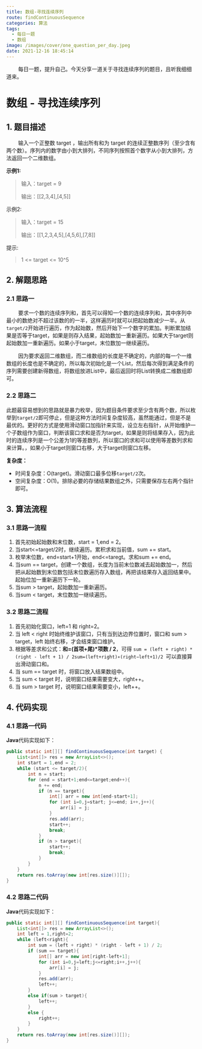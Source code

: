 ```yaml
---
title: 数组-寻找连续序列
route: findContinuousSequence
categories: 算法
tags:
  - 每日一题
  - 数组
image: /images/cover/one_question_per_day.jpeg
date: 2021-12-16 18:45:14
---
```

&nbsp;&nbsp;&nbsp;&nbsp;&nbsp;&nbsp;&nbsp;&nbsp;每日一题，提升自己。今天分享一道关于寻找连续序列的题目，且听我细细道来。
<!-- more -->

#  数组 - 寻找连续序列

## 1. 题目描述

&nbsp;&nbsp;&nbsp;&nbsp;&nbsp;&nbsp;&nbsp;&nbsp;输入一个正整数 target ，输出所有和为 target 的连续正整数序列（至少含有两个数）。序列内的数字由小到大排列，不同序列按照首个数字从小到大排列，方法返回一个二维数组。

**示例1:**

> 输入：target = 9
>
> 输出：[[2,3,4],[4,5]]

示例2:

> 输入：target = 15
>
> 输出：[[1,2,3,4,5],[4,5,6],[7,8]]

提示:

> 1 <= target <= 10^5

## 2. 解题思路

### 2.1 思路一

&nbsp;&nbsp;&nbsp;&nbsp;&nbsp;&nbsp;&nbsp;&nbsp;要求一个数的连续序列和，首先可以得知一个数的连续序列和，其中序列中最小的数绝对不超过该数的的一半，这样遍历时就可以把起始数减少一半。从`target/2`开始进行遍历，作为起始数，然后开始下一个数字的累加。判断累加结果是否等于target，如果是则存入结果，起始数加一重新遍历。如果大于target则起始数加一重新遍历。如果小于target，末位数加一继续遍历。

&nbsp;&nbsp;&nbsp;&nbsp;&nbsp;&nbsp;&nbsp;&nbsp;因为要求返回二维数组，而二维数组的长度是不确定的，内部的每一个一维数组的长度也是不确定的，所以每次初始化是一个List，然后每次得到满足条件的序列需要创建新得数组，将数组放进List中，最后返回时将List转换成二维数组即可。

### 2.2 思路二

此题最容易想到的思路就是暴力枚举，因为题目条件要求至少含有两个数，所以枚举到`target/2`即可停止，但是这种方法时间复杂度较高，虽然能通过，但是不是最优的。更好的方式是使用滑动窗口加指针来实现，设立左右指针，从开始维护一个子数组作为窗口，判断该窗口求和是否为target，如果是则将结果存入，因为此时的连续序列是一个公差为1的等差数列，所以窗口的求和可以使用等差数列求和来计算。，如果小于target则窗口右移，大于target则窗口左移。

**复杂度：**

- 时间复杂度：O(target)。滑动窗口最多位移`target/2`次。
- 空间复杂度：O(1)。排除必要的存储结果数组之外，只需要保存左右两个指针即可。

## 3. 算法流程

### 3.1 思路一流程

1. 首先初始起始数和末位数，start = 1,end = 2。
2. 当start<=target/2时，继续遍历。累积求和当前值，sum +=  start。
3. 枚举末位数，end=start+1开始，end<=taregt。求和sum += end。
4. 当sum == target，创建一个数组，长度为当前末位数减去起始数加一，然后把从起始数到末位数包括末位数遍历存入数组，再把该结果存入返回结果中。起始位加一重新遍历下一轮。
5. 当sum > target，起始数加一重新遍历。
6. 当sum < target，末位数加一继续遍历。

### 3.2 思路二流程

1. 首先初始化窗口，left=1 和 right=2。
2. 当 left < right 时始终维护该窗口，只有当到达边界位置时，窗口和 sum > target，left 始终右移，才会结束窗口维护。
3. 根据等差求和公式：**和=(首项+尾)\*项数 / 2**，可得 `sum = (left + right) * (right - left + 1) / 2sum=(left+right)∗(right−left+1)/2 `可以直接算出滑动窗口和。
4. 当 sum == target 时，将窗口放入结果数组中。
5. 当 sum < target 时，说明窗口结果需要变大，right++。
6. 当 sum > target 时，说明窗口结果需要变小，left++。

## 4. 代码实现

### 4.1 思路一代码

**Java**代码实现如下：

```java
public static int[][] findContinuousSequence(int target) {
    List<int[]> res = new ArrayList<>();
    int start = 1,end = 2;
    while (start <= target/2){
        int n = start;
        for (end = start+1;end<=target;end++){
            n += end;
            if (n == target){
                int[] arr = new int[end-start+1];
                for (int i=0,j=start; j<=end; i++,j++){
                    arr[i] = j;
                }
                res.add(arr);
                start++;
                break;
            }
            if (n > target){
                start++;
                break;
            }
        }
    }
    return res.toArray(new int[res.size()][]);
}
```

### 4.2 思路二代码

**Java**代码实现如下：

```java
public static int[][] findContinuousSequence(int target){
    List<int[]> res = new ArrayList<>();
    int left = 1,right=2;
    while (left<right){
        int sum = (left + right) * (right - left + 1) / 2;
        if (sum == target){
            int[] arr = new int[right-left+1];
            for (int i=0,j=left;j<=right;i++,j++){
                arr[i] = j;
            }
            res.add(arr);
            left++;
        }
        else if(sum > target){
            left++;
        }
        else {
            right++;
        }
    }
    return res.toArray(new int[res.size()][]);
}
```

